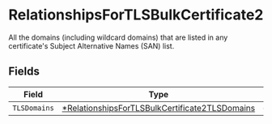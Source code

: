 # RelationshipsForTLSBulkCertificate2

All the domains (including wildcard domains) that are listed in any certificate's Subject Alternative Names (SAN) list.


## Fields

| Field                                                                                                                  | Type                                                                                                                   | Required                                                                                                               | Description                                                                                                            |
| ---------------------------------------------------------------------------------------------------------------------- | ---------------------------------------------------------------------------------------------------------------------- | ---------------------------------------------------------------------------------------------------------------------- | ---------------------------------------------------------------------------------------------------------------------- |
| `TLSDomains`                                                                                                           | [*RelationshipsForTLSBulkCertificate2TLSDomains](../../models/shared/relationshipsfortlsbulkcertificate2tlsdomains.md) | :heavy_minus_sign:                                                                                                     | N/A                                                                                                                    |